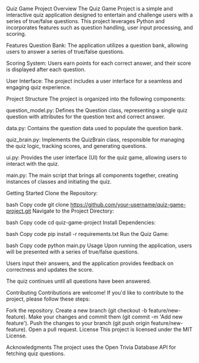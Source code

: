Quiz Game Project
Overview
The Quiz Game Project is a simple and interactive quiz application designed to entertain and challenge users with a series of true/false questions. This project leverages Python and incorporates features such as question handling, user input processing, and scoring.

Features
Question Bank: The application utilizes a question bank, allowing users to answer a series of true/false questions.

Scoring System: Users earn points for each correct answer, and their score is displayed after each question.

User Interface: The project includes a user interface for a seamless and engaging quiz experience.

Project Structure
The project is organized into the following components:

question_model.py: Defines the Question class, representing a single quiz question with attributes for the question text and correct answer.

data.py: Contains the question data used to populate the question bank.

quiz_brain.py: Implements the QuizBrain class, responsible for managing the quiz logic, tracking scores, and generating questions.

ui.py: Provides the user interface (UI) for the quiz game, allowing users to interact with the quiz.

main.py: The main script that brings all components together, creating instances of classes and initiating the quiz.

Getting Started
Clone the Repository:

bash
Copy code
git clone https://github.com/your-username/quiz-game-project.git
Navigate to the Project Directory:

bash
Copy code
cd quiz-game-project
Install Dependencies:

bash
Copy code
pip install -r requirements.txt
Run the Quiz Game:

bash
Copy code
python main.py
Usage
Upon running the application, users will be presented with a series of true/false questions.

Users input their answers, and the application provides feedback on correctness and updates the score.

The quiz continues until all questions have been answered.

Contributing
Contributions are welcome! If you'd like to contribute to the project, please follow these steps:

Fork the repository.
Create a new branch (git checkout -b feature/new-feature).
Make your changes and commit them (git commit -m 'Add new feature').
Push the changes to your branch (git push origin feature/new-feature).
Open a pull request.
License
This project is licensed under the MIT License.

Acknowledgments
The project uses the Open Trivia Database API for fetching quiz questions.
